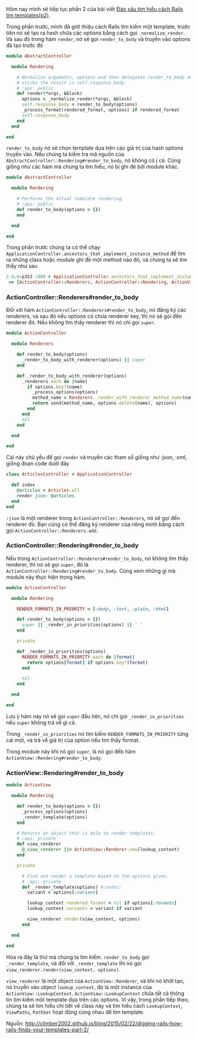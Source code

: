 Hôm nay mình sẽ tiếp tục phần 2 của bài viết [Đào sâu tìm hiểu cách Rails tìm templates(p2)](https://viblo.asia/p/dao-sau-tim-hieu-cach-rails-tim-templatesp2-ByEZkyaE5Q0).

Trong phần trước, mình đã giới thiệu cách Rails tìm kiếm một template, trước tiên nó sẽ tạo ra hash chứa các options bằng cách gọi `_normalize_render`. Và sau đó trong hàm `render`, nó sẽ gọi `render_to_body` và truyền vào options đã tạo trước đó

```ruby
module AbstractController

  module Rendering

    # Normalize arguments, options and then delegates render_to_body and
    # sticks the result in self.response_body.
    # :api: public
    def render(*args, &block)
      options = _normalize_render(*args, &block)
      self.response_body = render_to_body(options)
      _process_format(rendered_format, options) if rendered_format
      self.response_body
    end
  end

end
```

`render_to_body` nó sẽ chọn template dựa trên các giá trị của hash options truyền vào. Nếu chúng ta kiểm tra mã nguồn của `AbstractController::Rendering#render_to_body`, nó không có j cả. Cũng giống như các hàm mà chúng ta tìm hiểu, nó bị ghi đè bởi module khác.

```ruby
module AbstractController

  module Rendering

    # Performs the actual template rendering.
    # :api: public
    def render_to_body(options = {})
    end

  end

end
```

Trong phần trước chúng ta có thể chạy `ApplicationController.ancestors_that_implement_instance_method` để tìm ra những class hoặc module ghi đè một method nào đó, và chúng ta sẽ tìm thấy như sau

```ruby
2.0.0-p353 :008 > ApplicationController.ancestors_that_implement_instance_method(:render_to_body)
 => [ActionController::Renderers, ActionController::Rendering, ActionView::Rendering, AbstractController::Rendering]
```

### ActionController::Renderers#render_to_body

Đối với hàm `ActionController::Renderers#render_to_body`, nó đăng ký các renderers, và sau đó nếu options có chứa renderer key, thì nó sẽ gọi đến renderer đó. Nếu không tìm thấy renderer thì nó chỉ gọi `super`.

```ruby
module ActionController

  module Renderers

    def render_to_body(options)
      _render_to_body_with_renderer(options) || super
    end

    def _render_to_body_with_renderer(options)
      _renderers.each do |name|
        if options.key?(name)
          _process_options(options)
          method_name = Renderers._render_with_renderer_method_name(name)
          return send(method_name, options.delete(name), options)
        end
      end
      nil
    end

  end

end
```

Cái này chủ yếu để gọi `render` và truyền các tham số giống như :json, :xml, giống đoạn code dưới đây

```ruby
class ArticlesController < ApplicationController

  def index
    @articles = Articles.all
    render json: @articles
  end
end
```

`:json` là một renderer trong `ActionController::Renderers`, nó sẽ gọi đến renderer đó. Bạn cũng có thể đăng ký renderer của riêng mình bằng cách gọi `ActionController::Renderers.add`.

### ActionController::Rendering#render_to_body

Nếu trong `ActionController::Renderers#render_to_body`, nó không tìm thấy renderer, thì nó sẽ gọi `super`, đó là `ActionController::Rendering#render_to_body`. Cùng xem những gì mà module này thực hiện trong hàm.

```ruby
module ActionController

  module Rendering

    RENDER_FORMATS_IN_PRIORITY = [:body, :text, :plain, :html]

    def render_to_body(options = {})
      super || _render_in_priorities(options) || ' '
    end

    private

    def _render_in_priorities(options)
      RENDER_FORMATS_IN_PRIORITY.each do |format|
        return options[format] if options.key?(format)
      end

      nil
    end

  end

end
```

Lưu ý hàm này nó sẽ gọi `super` đầu tiên, nó chỉ gọi `_render_in_priorities` nếu `super` không trả về gì cả.

Trong `_render_in_priorities` nó tìm kiếm `RENDER_FORMATS_IN_PRIORITY` từng cái một, và trả về giá trị của option nếu tìm thấy format.

Trong module này khi nó gọi `super`, là nó gọi đếb hàm `ActionView::Rendering#render_to_body`.

### ActionView::Rendering#render_to_body

```ruby
module ActionView

  module Rendering

    def render_to_body(options = {})
      _process_options(options)
      _render_template(options)
    end

    # Returns an object that is able to render templates.
    # :api: private
    def view_renderer
      @_view_renderer ||= ActionView::Renderer.new(lookup_context)
    end

    private

      # Find and render a template based on the options given.
      # :api: private
      def _render_template(options) #:nodoc:
        variant = options[:variant]

        lookup_context.rendered_format = nil if options[:formats]
        lookup_context.variants = variant if variant

        view_renderer.render(view_context, options)
      end

  end

end
```

Hóa ra đây là thứ mà chúng ta tìm kiếm. `render_to_body` gọi `_render_template`, và đối với `_render_template` thì nó gọi `view_renderer.render(view_context, options)`.

`view_renderer` là một object của `ActionView::Renderer`, và khi nó khởi tạo, nó truyền vào object `lookup_context`, đó là một instance của `ActionView::LookupContext`. `ActionView::LookupContext` chứa tất cả thông tin tìm kiếm một template dựa trên các options. Vì vậy, trong phần tiếp theo, chúng ta sẽ tìm hiểu chi tiết về class này và tìm hiểu cách `LookupContext`, `ViewPaths`, `PathSet` hoạt động cùng nhau để tìm template.

Nguồn: http://climber2002.github.io/blog/2015/02/22/digging-rails-how-rails-finds-your-templates-part-2/